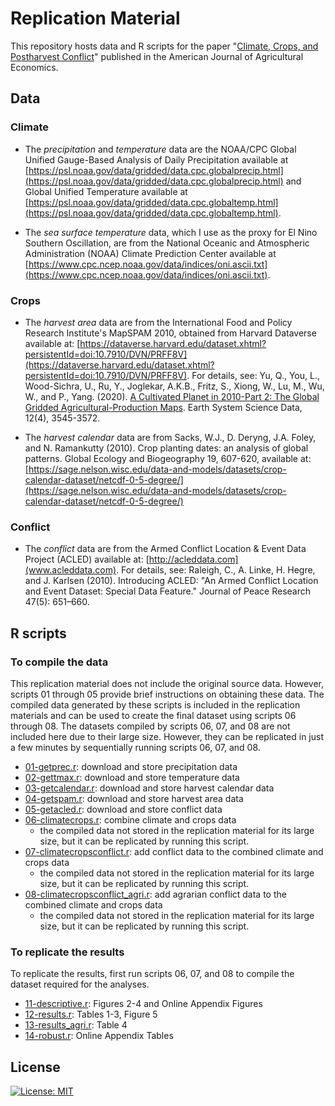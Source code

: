 # Replication Material

This repository hosts data and R scripts for the paper "[Climate, Crops, and Postharvest Conflict](https://doi.org/10.1111/ajae.12504)" published in the American Journal of Agricultural Economics. 


## Data

### Climate

- The *precipitation* and *temperature* data are the NOAA/CPC Global Unified Gauge-Based Analysis of Daily Precipitation available at [https://psl.noaa.gov/data/gridded/data.cpc.globalprecip.html](https://psl.noaa.gov/data/gridded/data.cpc.globalprecip.html) and Global Unified Temperature available at [https://psl.noaa.gov/data/gridded/data.cpc.globaltemp.html](https://psl.noaa.gov/data/gridded/data.cpc.globaltemp.html). 

- The *sea surface temperature* data, which I use as the proxy for El Nino Southern Oscillation, are from the National Oceanic and Atmospheric Administration (NOAA) Climate Prediction Center available at [https://www.cpc.ncep.noaa.gov/data/indices/oni.ascii.txt](https://www.cpc.ncep.noaa.gov/data/indices/oni.ascii.txt).

### Crops

- The *harvest area* data are from the International Food and Policy Research Institute's MapSPAM 2010, obtained from Harvard Dataverse available at: [https://dataverse.harvard.edu/dataset.xhtml?persistentId=doi:10.7910/DVN/PRFF8V](https://dataverse.harvard.edu/dataset.xhtml?persistentId=doi:10.7910/DVN/PRFF8V). For details, see: Yu, Q., You, L., Wood-Sichra, U., Ru, Y., Joglekar, A.K.B., Fritz, S., Xiong, W., Lu, M., Wu, W., and P., Yang. (2020). [A Cultivated Planet in 2010-Part 2: The Global Gridded Agricultural-Production Maps](https://essd.copernicus.org/articles/12/3545/2020/). Earth System Science Data, 12(4), 3545-3572.

- The *harvest calendar* data are from Sacks, W.J., D. Deryng, J.A. Foley, and N. Ramankutty (2010). Crop planting dates: an analysis of global patterns. Global Ecology and Biogeography 19, 607-620, available at: [https://sage.nelson.wisc.edu/data-and-models/datasets/crop-calendar-dataset/netcdf-0-5-degree/](https://sage.nelson.wisc.edu/data-and-models/datasets/crop-calendar-dataset/netcdf-0-5-degree/)
  
### Conflict

- The *conflict* data are from the Armed Conflict Location & Event Data Project (ACLED) available at: [http://acleddata.com](www.acleddata.com). For details, see: Raleigh, C., A. Linke, H. Hegre, and J. Karlsen (2010). Introducing ACLED: "An Armed Conflict Location and Event Dataset: Special Data Feature." Journal of Peace Research 47(5): 651–660.


## R scripts

### To compile the data

This replication material does not include the original source data. However, scripts 01 through 05 provide brief instructions on obtaining these data. The compiled data generated by these scripts is included in the replication materials and can be used to create the final dataset using scripts 06 through 08. The datasets compiled by scripts 06, 07, and 08 are not included here due to their large size. However, they can be replicated in just a few minutes by sequentially running scripts 06, 07, and 08.

- [01-getprec.r](01-getprec.r): download and store precipitation data
- [02-gettmax.r](02-gettmax.r): download and store temperature data
- [03-getcalendar.r](03-getcalendar.r): download and store harvest calendar data
- [04-getspam.r](04-getspam.r): download and store harvest area data
- [05-getacled.r](05-getacled.r): download and store conflict data
- [06-climatecrops.r](06-climatecrops.r): combine climate and crops data
  * the compiled data not stored in the replication material for its large size, but it can be replicated by running this script.
- [07-climatecropsconflict.r](07-climatecropsconflict.r): add conflict data to the combined climate and crops data
  * the compiled data not stored in the replication material for its large size, but it can be replicated by running this script.
- [08-climatecropsconflict_agri.r](07-climatecropsconflict.r): add agrarian conflict data to the combined climate and crops data
  * the compiled data not stored in the replication material for its large size, but it can be replicated by running this script.

### To replicate the results

To replicate the results, first run scripts 06, 07, and 08 to compile the dataset required for the analyses.

- [11-descriptive.r](11-descriptive.r): Figures 2-4 and Online Appendix Figures
- [12-results.r](12-results.r): Tables 1-3, Figure 5
- [13-results_agri.r](13-results_agri.r): Table 4
- [14-robust.r](14-robust.r): Online Appendix Tables


## License

[![License: MIT](https://img.shields.io/badge/License-MIT-yellow.svg)](https://opensource.org/licenses/MIT)

